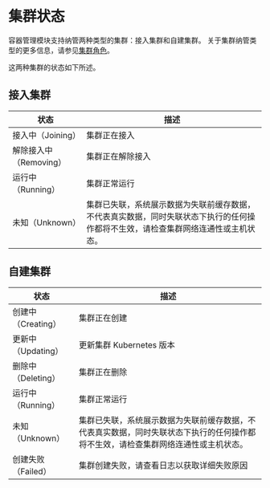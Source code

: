 # 集群状态

容器管理模块支持纳管两种类型的集群：接入集群和自建集群。
关于集群纳管类型的更多信息，请参见[集群角色](cluster-role.md)。

这两种集群的状态如下所述。

## 接入集群

| 状态                   | 描述                                                         |
| ---------------------- | ------------------------------------------------------------ |
| 接入中（Joining）      | 集群正在接入                                                 |
| 解除接入中（Removing） | 集群正在解除接入                                             |
| 运行中（Running）      | 集群正常运行                                                 |
| 未知（Unknown）       | 集群已失联，系统展示数据为失联前缓存数据，不代表真实数据，同时失联状态下执行的任何操作都将不生效，请检查集群网络连通性或主机状态。 |

## 自建集群

| 状态                                       | 描述                                                         |
| ------------------------------------------ | ------------------------------------------------------------ |
| 创建中（Creating）                         | 集群正在创建                                                 |
| 更新中（Updating）                         | 更新集群 Kubernetes 版本                                            |
| 删除中（Deleting）                         | 集群正在删除                                                 |
| 运行中（Running）                          | 集群正常运行                                                 |
| 未知（Unknown）       | 集群已失联，系统展示数据为失联前缓存数据，不代表真实数据，同时失联状态下执行的任何操作都将不生效，请检查集群网络连通性或主机状态。 |
| 创建失败（Failed）       | 集群创建失败，请查看日志以获取详细失败原因 |

